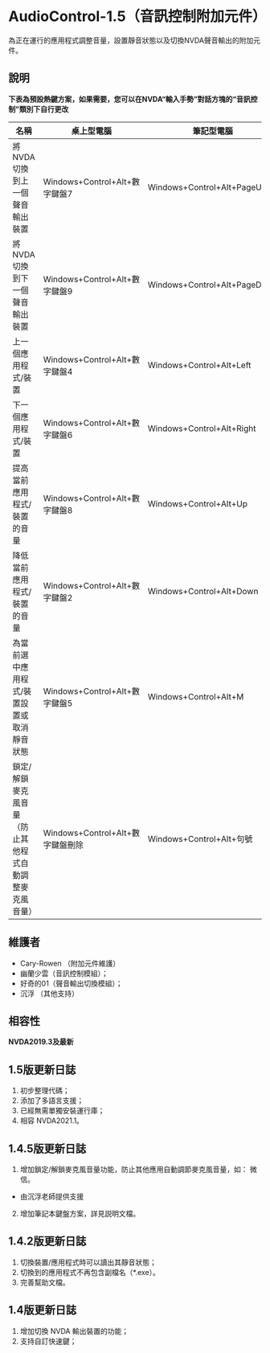 # AudioControl-1.5（音訊控制附加元件）

為正在運行的應用程式調整音量，設置靜音狀態以及切換NVDA聲音輸出的附加元件。

## 說明

**下表為預設熱鍵方案，如果需要，您可以在NVDA“輸入手勢”對話方塊的“音訊控制”類別下自行更改**

| 名稱 | 桌上型電腦 | 筆記型電腦 |
| ---- | ---- | ---- |
| 將 NVDA 切換到上一個聲音輸出裝置 | Windows+Control+Alt+數字鍵盤7 | Windows+Control+Alt+PageUp |
| 將 NVDA 切換到下一個聲音輸出裝置 | Windows+Control+Alt+數字鍵盤9 | Windows+Control+Alt+PageDown |
| 上一個應用程式/裝置 | Windows+Control+Alt+數字鍵盤4 | Windows+Control+Alt+Left |
| 下一個應用程式/裝置 | Windows+Control+Alt+數字鍵盤6 | Windows+Control+Alt+Right |
| 提高當前應用程式/裝置的音量 | Windows+Control+Alt+數字鍵盤8 | Windows+Control+Alt+Up |
| 降低當前應用程式/裝置的音量 | Windows+Control+Alt+數字鍵盤2 | Windows+Control+Alt+Down |
| 為當前選中應用程式/裝置設置或取消靜音狀態 | Windows+Control+Alt+數字鍵盤5 | Windows+Control+Alt+M |
| 鎖定/解鎖麥克風音量（防止其他程式自動調整麥克風音量） | Windows+Control+Alt+數字鍵盤刪除 | Windows+Control+Alt+句號 |

## 維護者

* Cary-Rowen （附加元件維護）
* 幽蘭少雲（音訊控制模組）；
* 好奇的01（聲音輸出切換模組）；
* 沉浮 （其他支持）

## 相容性
**NVDA2019.3及最新**

## 1.5版更新日誌
1. 初步整理代碼；
2. 添加了多語言支援；
3. 已經無需單獨安裝運行庫；
4. 相容 NVDA2021.1。

## 1.4.5版更新日誌
1. 增加鎖定/解鎖麥克風音量功能，防止其他應用自動調節麥克風音量，如： 微信。
  - 由沉浮老師提供支援
2. 增加筆記本鍵盤方案，詳見説明文檔。

## 1.4.2版更新日誌
1. 切換裝置/應用程式時可以讀出其靜音狀態；
2. 切換到的應用程式不再包含副檔名（*.exe）。
3. 完善幫助文檔。

## 1.4版更新日誌
1. 增加切換 NVDA 輸出裝置的功能；
2. 支持自訂快速鍵；
